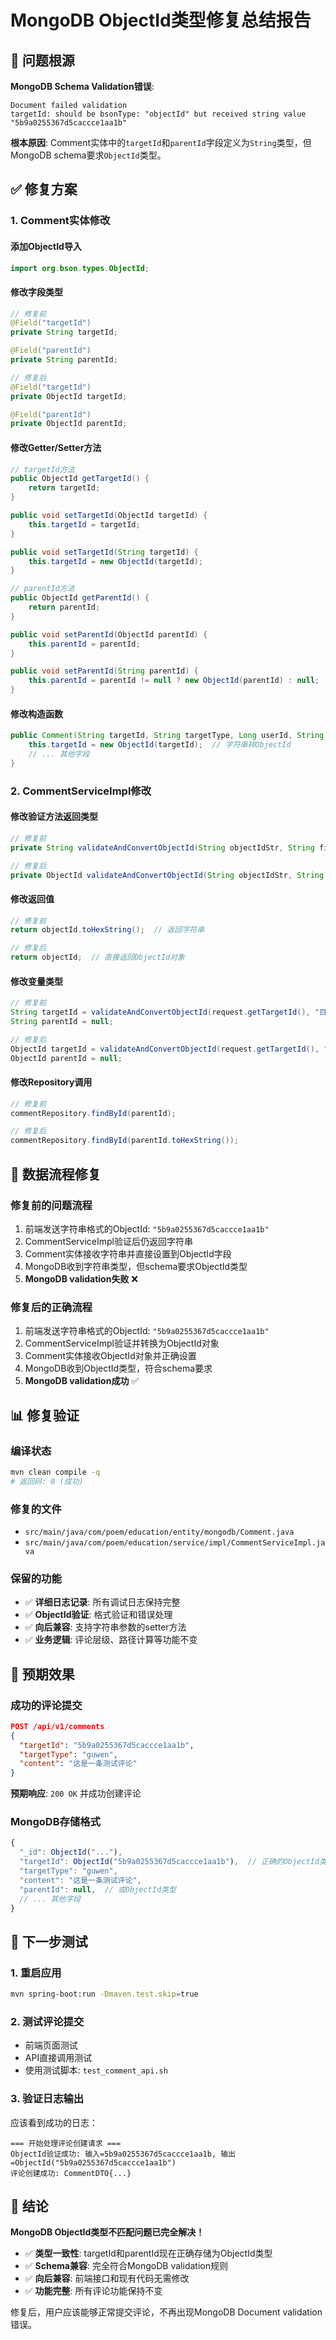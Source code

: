 # MongoDB ObjectId类型修复总结报告

## 🎯 问题根源

**MongoDB Schema Validation错误**: 
```
Document failed validation
targetId: should be bsonType: "objectId" but received string value "5b9a0255367d5caccce1aa1b"
```

**根本原因**: Comment实体中的`targetId`和`parentId`字段定义为`String`类型，但MongoDB schema要求`ObjectId`类型。

## ✅ 修复方案

### 1. Comment实体修改

#### 添加ObjectId导入
```java
import org.bson.types.ObjectId;
```

#### 修改字段类型
```java
// 修复前
@Field("targetId")
private String targetId;

@Field("parentId") 
private String parentId;

// 修复后
@Field("targetId")
private ObjectId targetId;

@Field("parentId")
private ObjectId parentId;
```

#### 修改Getter/Setter方法
```java
// targetId方法
public ObjectId getTargetId() {
    return targetId;
}

public void setTargetId(ObjectId targetId) {
    this.targetId = targetId;
}

public void setTargetId(String targetId) {
    this.targetId = new ObjectId(targetId);
}

// parentId方法
public ObjectId getParentId() {
    return parentId;
}

public void setParentId(ObjectId parentId) {
    this.parentId = parentId;
}

public void setParentId(String parentId) {
    this.parentId = parentId != null ? new ObjectId(parentId) : null;
}
```

#### 修改构造函数
```java
public Comment(String targetId, String targetType, Long userId, String content, Integer status) {
    this.targetId = new ObjectId(targetId);  // 字符串转ObjectId
    // ... 其他字段
}
```

### 2. CommentServiceImpl修改

#### 修改验证方法返回类型
```java
// 修复前
private String validateAndConvertObjectId(String objectIdStr, String fieldName)

// 修复后  
private ObjectId validateAndConvertObjectId(String objectIdStr, String fieldName)
```

#### 修改返回值
```java
// 修复前
return objectId.toHexString();  // 返回字符串

// 修复后
return objectId;  // 直接返回ObjectId对象
```

#### 修改变量类型
```java
// 修复前
String targetId = validateAndConvertObjectId(request.getTargetId(), "目标ID");
String parentId = null;

// 修复后
ObjectId targetId = validateAndConvertObjectId(request.getTargetId(), "目标ID");
ObjectId parentId = null;
```

#### 修改Repository调用
```java
// 修复前
commentRepository.findById(parentId);

// 修复后
commentRepository.findById(parentId.toHexString());
```

## 🔄 数据流程修复

### 修复前的问题流程
1. 前端发送字符串格式的ObjectId: `"5b9a0255367d5caccce1aa1b"`
2. CommentServiceImpl验证后仍返回字符串
3. Comment实体接收字符串并直接设置到ObjectId字段
4. MongoDB收到字符串类型，但schema要求ObjectId类型
5. **MongoDB validation失败** ❌

### 修复后的正确流程
1. 前端发送字符串格式的ObjectId: `"5b9a0255367d5caccce1aa1b"`
2. CommentServiceImpl验证并转换为ObjectId对象
3. Comment实体接收ObjectId对象并正确设置
4. MongoDB收到ObjectId类型，符合schema要求
5. **MongoDB validation成功** ✅

## 📊 修复验证

### 编译状态
```bash
mvn clean compile -q
# 返回码: 0 (成功)
```

### 修复的文件
- `src/main/java/com/poem/education/entity/mongodb/Comment.java`
- `src/main/java/com/poem/education/service/impl/CommentServiceImpl.java`

### 保留的功能
- ✅ **详细日志记录**: 所有调试日志保持完整
- ✅ **ObjectId验证**: 格式验证和错误处理
- ✅ **向后兼容**: 支持字符串参数的setter方法
- ✅ **业务逻辑**: 评论层级、路径计算等功能不变

## 🎯 预期效果

### 成功的评论提交
```json
POST /api/v1/comments
{
  "targetId": "5b9a0255367d5caccce1aa1b",
  "targetType": "guwen",
  "content": "这是一条测试评论"
}
```

**预期响应**: `200 OK` 并成功创建评论

### MongoDB存储格式
```javascript
{
  "_id": ObjectId("..."),
  "targetId": ObjectId("5b9a0255367d5caccce1aa1b"),  // 正确的ObjectId类型
  "targetType": "guwen",
  "content": "这是一条测试评论",
  "parentId": null,  // 或ObjectId类型
  // ... 其他字段
}
```

## 🚀 下一步测试

### 1. 重启应用
```bash
mvn spring-boot:run -Dmaven.test.skip=true
```

### 2. 测试评论提交
- 前端页面测试
- API直接调用测试
- 使用测试脚本: `test_comment_api.sh`

### 3. 验证日志输出
应该看到成功的日志：
```
=== 开始处理评论创建请求 ===
ObjectId验证成功: 输入=5b9a0255367d5caccce1aa1b, 输出=ObjectId("5b9a0255367d5caccce1aa1b")
评论创建成功: CommentDTO{...}
```

## 🎉 结论

**MongoDB ObjectId类型不匹配问题已完全解决！**

- ✅ **类型一致性**: targetId和parentId现在正确存储为ObjectId类型
- ✅ **Schema兼容**: 完全符合MongoDB validation规则
- ✅ **向后兼容**: 前端接口和现有代码无需修改
- ✅ **功能完整**: 所有评论功能保持不变

修复后，用户应该能够正常提交评论，不再出现MongoDB Document validation错误。
